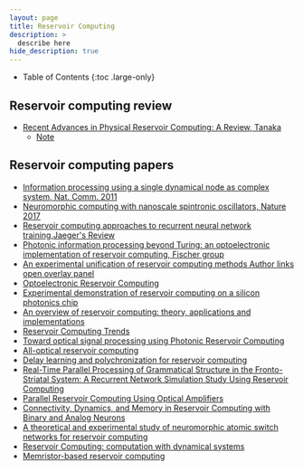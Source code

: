 ```yaml
---
layout: page
title: Reservoir Computing
description: >
  describe here
hide_description: true
---
```


- Table of Contents
{:toc .large-only}

## Reservoir computing review
- [Recent Advances in Physical Reservoir Computing: A Review, Tanaka](https://arxiv.org/abs/1808.04962)
  - [Note](/blog/scitech/2019-01-01-Reservoir_Tanaka)

## Reservoir computing papers
- [Information processing using a single dynamical node as complex system, Nat. Comm. 2011](https://www.nature.com/articles/ncomms1476)
- [Neuromorphic computing with nanoscale spintronic oscillators, Nature 2017](https://www.nature.com/articles/nature23011)
- [Reservoir computing approaches to recurrent neural network training,Jaeger's Review](https://www.sciencedirect.com/science/article/pii/S1574013709000173)
- [Photonic information processing beyond Turing: an optoelectronic implementation of reservoir computing, Fischer group](https://www.osapublishing.org/oe/abstract.cfm?uri=oe-20-3-3241)
- [An experimental unification of reservoir computing methods
Author links open overlay panel](https://www.sciencedirect.com/science/article/pii/S089360800700038X)
- [Optoelectronic Reservoir Computing](https://www.nature.com/articles/srep00287)
- [Experimental demonstration of reservoir computing on a silicon photonics chip](https://www.nature.com/articles/ncomms4541)
- [An overview of reservoir computing: theory,
applications and implementations](https://biblio.ugent.be/publication/416607/file/447949)
- [Reservoir Computing Trends](https://link-springer.com/article/10.1007/s13218-012-0204-5)
- [Toward optical signal processing using Photonic Reservoir Computing](https://www.osapublishing.org/oe/abstract.cfm?uri=oe-16-15-11182)
- [All-optical reservoir computing](https://www.osapublishing.org/oe/abstract.cfm?uri=oe-20-20-22783)
- [Delay learning and polychronization for reservoir computing](https://www.sciencedirect.com/science/article/pii/S0925231208000507)
- [Real-Time Parallel Processing of Grammatical Structure in the Fronto-Striatal System: A Recurrent Network Simulation Study Using Reservoir Computing](https://journals.plos.org/plosone/article?id=10.1371/journal.pone.0052946)
- [Parallel Reservoir Computing Using Optical Amplifiers](https://ieeexplore.ieee.org/abstract/document/5966352)
- [Connectivity, Dynamics, and Memory in Reservoir Computing with Binary and Analog Neurons](https://www.mitpressjournals.org/doi/abs/10.1162/neco.2009.01-09-947)
- [A theoretical and experimental study of neuromorphic atomic switch networks for reservoir computing](http://iopscience.iop.org/article/10.1088/0957-4484/24/38/384004/meta)
- [Reservoir Computing: computation with dynamical systems](https://biblio.ugent.be/publication/779431)
- [Memristor-based reservoir computing](https://dl.acm.org/citation.cfm?id=2765531)